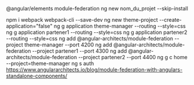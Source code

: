 @angular/elements
module-federation
ng new nom_du_projet --skip-install

npm i webpack webpack-cli --save-dev
ng new theme-project --create-application="false"
ng g application theme-manager --routing --style=css
ng g application partener1 --routing --style=css
ng g application partener2 --routing --style=css
ng add @angular-architects/module-federation --project theme-manager --port 4200
ng add @angular-architects/module-federation --project partener1 --port 4300
ng add @angular-architects/module-federation --project partener2 --port 4400
ng g c home --project=theme-manager
ng s auth
https://www.angulararchitects.io/blog/module-federation-with-angulars-standalone-components/
